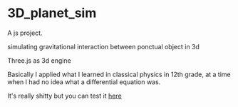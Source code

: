 # 3D_planet_sim

A js project.

simulating gravitational interaction between ponctual object in 3d

Three.js as 3d engine

Basically I applied what I learned in classical physics in 12th grade, at a time when I had no idea what a differential equation was.

It's really shitty but you can test it [here](https://drblobfish.github.io/3D_planet_sim/)
